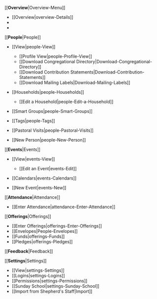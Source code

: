 [[**Overview**|Overview-Menu]]

-   [[Overview|overview-Details]]
-   <Reports>
-   <Trends>

[[**People**|People]]

-   [[View|people-View]]
    -   [[Profile View|people-Profile-View]]
    -   [[Download Congregational
        Directory|Download-Congregational-Directory]]
    -   [[Download Contribution
        Statements|Download-Contribution-Statements]]
    -   [[Download Mailing Labels|Download-Mailing-Labels]]

-   [[Households|people-Households]]
    -   [[Edit a Household|people-Edit-a-Household]]

-   [[Smart Groups|people-Smart-Groups]]
-   [[Tags|people-Tags]]
-   [[Pastoral Visits|people-Pastoral-Visits]]
-   [[New Person|people-New-Person]]

[[**Events**|Events]]

-   [[View|events-View]]
    -   [[Edit an Event|events-Edit]]

-   [[Calendars|events-Calendars]]
-   [[New Event|events-New]]

[[**Attendance**|Attendance]]

-   [[Enter Attendance|attendance-Enter-Attendance]]

[[**Offerings**|Offerings]]

-   [[Enter Offerings|offerings-Enter-Offerings]]
-   [[Envelopes|People-Envelopes]]
-   [[Funds|offerings-Funds]]
-   [[Pledges|offerings-Pledges]]

[[**Feedback**|Feedback]]

[[**Settings**|Settings]]

-   [[View|settings-Settings]]
-   [[Logins|settings-Logins]]
-   [[Permissions|settings-Permissions]]
-   [[Sunday School|settings-Sunday-School]]
-   [[Import from Shepherd's Staff|Import]]

<FAQs>
